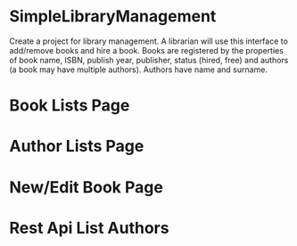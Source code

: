 # SimpleLibraryManagement

Create a project for library management. A librarian will use this interface to add/remove
books and hire a book. Books are registered by the properties of book name, ISBN, publish
year, publisher, status (hired, free) and authors (a book may have multiple authors). Authors
have name and surname.

# Book Lists Page

# Author Lists Page

# New/Edit Book Page

# Rest Api List Authors

